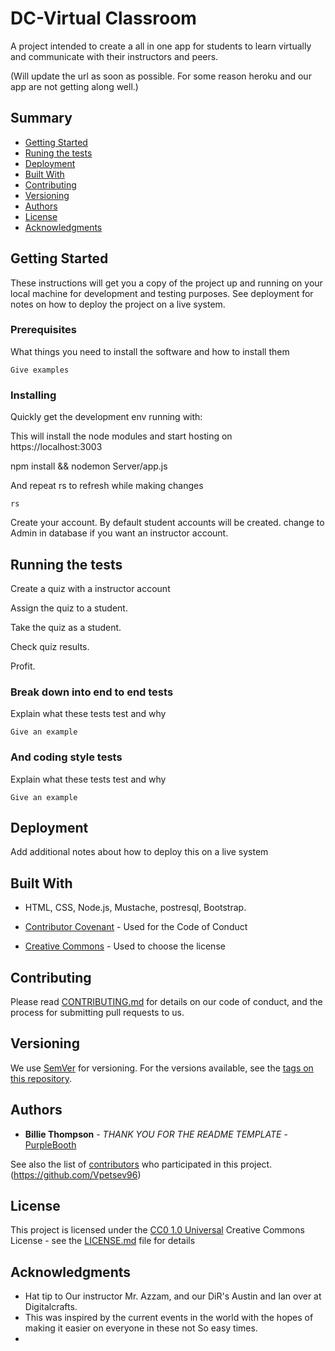 # DC-Virtual Classroom

A project intended to create a all in one app for students to learn virtually and communicate with their instructors and peers. 

(Will update the url as soon as possible. For some reason heroku and our app are not getting along well.)
## Summary

  - [Getting Started](#getting-started)
  - [Runing the tests](#running-the-tests)
  - [Deployment](#deployment)
  - [Built With](#built-with)
  - [Contributing](#contributing)
  - [Versioning](#versioning)
  - [Authors](#authors)
  - [License](#license)
  - [Acknowledgments](#acknowledgments)

## Getting Started

These instructions will get you a copy of the project up and running on
your local machine for development and testing purposes. See deployment
for notes on how to deploy the project on a live system.

### Prerequisites

What things you need to install the software and how to install them

    Give examples

### Installing

Quickly get the development env running with:

This will install the node modules and start hosting on https://localhost:3003

   npm install && nodemon Server/app.js

And repeat rs to refresh while making changes

    rs

Create your account. By default student accounts will be created. change to Admin in database if you want an instructor account.

## Running the tests

Create a quiz with a instructor account

Assign the quiz to a student.

Take the quiz as a student.

Check quiz results.

Profit.

### Break down into end to end tests

Explain what these tests test and why

    Give an example

### And coding style tests

Explain what these tests test and why

    Give an example

## Deployment

Add additional notes about how to deploy this on a live system

## Built With
  - HTML, CSS, Node.js, Mustache, postresql, Bootstrap.  

  - [Contributor Covenant](https://www.contributor-covenant.org/) - Used
    for the Code of Conduct
  - [Creative Commons](https://creativecommons.org/) - Used to choose
    the license

## Contributing

Please read [CONTRIBUTING.md](CONTRIBUTING.md) for details on our code
of conduct, and the process for submitting pull requests to us.

## Versioning

We use [SemVer](http://semver.org/) for versioning. For the versions
available, see the [tags on this
repository](https://github.com/PurpleBooth/a-good-readme-template/tags).

## Authors

  - **Billie Thompson** - *THANK YOU FOR THE README TEMPLATE* -
    [PurpleBooth](https://github.com/PurpleBooth)

See also the list of
[contributors](https://github.com/PurpleBooth/a-good-readme-template/contributors)
who participated in this project.
(https://github.com/Vpetsev96)

## License

This project is licensed under the [CC0 1.0 Universal](LICENSE.md)
Creative Commons License - see the [LICENSE.md](LICENSE.md) file for
details

## Acknowledgments

  - Hat tip to Our instructor Mr. Azzam, and our DiR's Austin and Ian over at Digitalcrafts. 
  - This was inspired by the current events in the world with the hopes of making it easier on everyone in these not So easy times.
  - 

